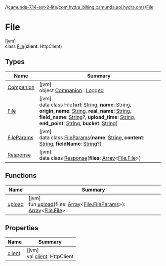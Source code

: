 //[camunda-7.14-ext-2-lite](../../../index.md)/[com.hydra_billing.camunda.api.hydra.oms](../index.md)/[File](index.md)

# File

[jvm]\
class [File](index.md)(**client**: HttpClient)

## Types

| Name | Summary |
|---|---|
| [Companion](-companion/index.md) | [jvm]<br>object [Companion](-companion/index.md) : [Logged](../../com.hydra_billing.camunda.Logger/-logged/index.md) |
| [File](-file/index.md) | [jvm]<br>data class [File](-file/index.md)(**url**: [String](https://kotlinlang.org/api/latest/jvm/stdlib/kotlin/-string/index.html), **name**: [String](https://kotlinlang.org/api/latest/jvm/stdlib/kotlin/-string/index.html), **origin_name**: [String](https://kotlinlang.org/api/latest/jvm/stdlib/kotlin/-string/index.html), **real_name**: [String](https://kotlinlang.org/api/latest/jvm/stdlib/kotlin/-string/index.html), **field_name**: [String](https://kotlinlang.org/api/latest/jvm/stdlib/kotlin/-string/index.html)?, **upload_time**: [String](https://kotlinlang.org/api/latest/jvm/stdlib/kotlin/-string/index.html), **end_point**: [String](https://kotlinlang.org/api/latest/jvm/stdlib/kotlin/-string/index.html), **bucket**: [String](https://kotlinlang.org/api/latest/jvm/stdlib/kotlin/-string/index.html)) |
| [FileParams](-file-params/index.md) | [jvm]<br>data class [FileParams](-file-params/index.md)(**name**: [String](https://kotlinlang.org/api/latest/jvm/stdlib/kotlin/-string/index.html), **content**: [String](https://kotlinlang.org/api/latest/jvm/stdlib/kotlin/-string/index.html), **fieldName**: [String](https://kotlinlang.org/api/latest/jvm/stdlib/kotlin/-string/index.html)?) |
| [Response](-response/index.md) | [jvm]<br>data class [Response](-response/index.md)(**files**: [Array](https://kotlinlang.org/api/latest/jvm/stdlib/kotlin/-array/index.html)<[File.File](-file/index.md)>) |

## Functions

| Name | Summary |
|---|---|
| [upload](upload.md) | [jvm]<br>fun [upload](upload.md)(files: [Array](https://kotlinlang.org/api/latest/jvm/stdlib/kotlin/-array/index.html)<[File.FileParams](-file-params/index.md)>): [Array](https://kotlinlang.org/api/latest/jvm/stdlib/kotlin/-array/index.html)<[File.File](-file/index.md)> |

## Properties

| Name | Summary |
|---|---|
| [client](client.md) | [jvm]<br>val [client](client.md): HttpClient |
